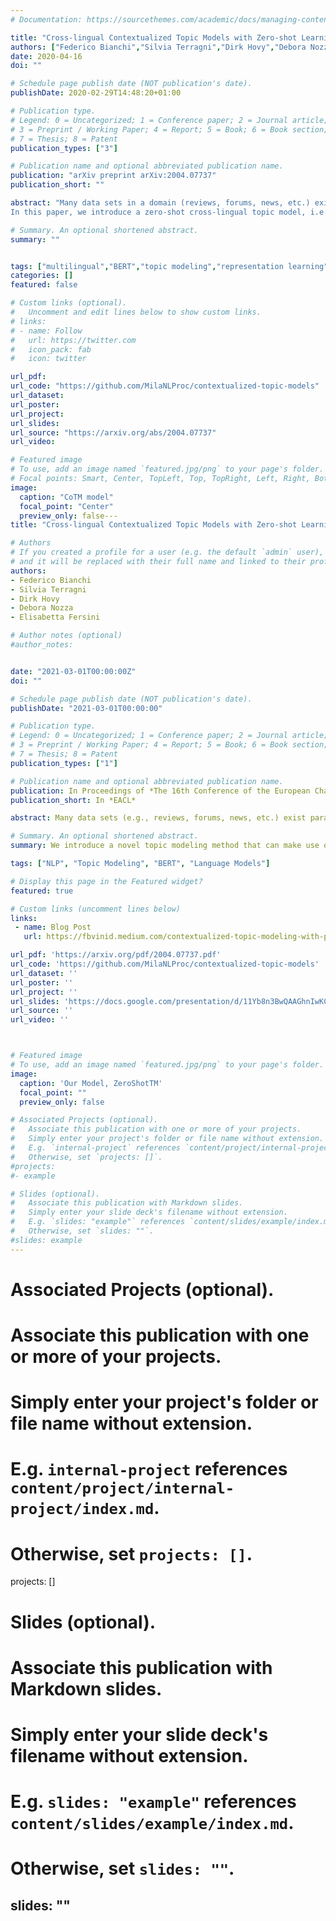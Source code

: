 ```yaml
---
# Documentation: https://sourcethemes.com/academic/docs/managing-content/

title: "Cross-lingual Contextualized Topic Models with Zero-shot Learning"
authors: ["Federico Bianchi","Silvia Terragni","Dirk Hovy","Debora Nozza","Elisabetta Fersini"]
date: 2020-04-16
doi: ""

# Schedule page publish date (NOT publication's date).
publishDate: 2020-02-29T14:48:20+01:00

# Publication type.
# Legend: 0 = Uncategorized; 1 = Conference paper; 2 = Journal article;
# 3 = Preprint / Working Paper; 4 = Report; 5 = Book; 6 = Book section;
# 7 = Thesis; 8 = Patent
publication_types: ["3"]

# Publication name and optional abbreviated publication name.
publication: "arXiv preprint arXiv:2004.07737"
publication_short: ""

abstract: "Many data sets in a domain (reviews, forums, news, etc.) exist in parallel languages. They all cover the same content, but the linguistic differences make it impossible to use traditional, bag-of-word-based topic models. Models have to be either single-language or suffer from a huge, but extremely sparse vocabulary. Both issues can be addressed by transfer learning.
In this paper, we introduce a zero-shot cross-lingual topic model, i.e., our model learns topics on one language (here, English), and predicts them for documents in other languages. By using the text of the same document in different languages, we can evaluate the quality of the predictions. Our results show that topics are coherent and stable across languages, which suggests exciting future research directions."

# Summary. An optional shortened abstract.
summary: ""


tags: ["multilingual","BERT","topic modeling","representation learning","NLP"]
categories: []
featured: false

# Custom links (optional).
#   Uncomment and edit lines below to show custom links.
# links:
# - name: Follow
#   url: https://twitter.com
#   icon_pack: fab
#   icon: twitter

url_pdf:
url_code: "https://github.com/MilaNLProc/contextualized-topic-models"
url_dataset:
url_poster:
url_project:
url_slides:
url_source: "https://arxiv.org/abs/2004.07737"
url_video:

# Featured image
# To use, add an image named `featured.jpg/png` to your page's folder.
# Focal points: Smart, Center, TopLeft, Top, TopRight, Left, Right, BottomLeft, Bottom, BottomRight.
image:
  caption: "CoTM model"
  focal_point: "Center"
  preview_only: false---
title: "Cross-lingual Contextualized Topic Models with Zero-shot Learning"

# Authors
# If you created a profile for a user (e.g. the default `admin` user), write the username (folder name) here
# and it will be replaced with their full name and linked to their profile.
authors:
- Federico Bianchi
- Silvia Terragni
- Dirk Hovy
- Debora Nozza
- Elisabetta Fersini

# Author notes (optional)
#author_notes:


date: "2021-03-01T00:00:00Z"
doi: ""

# Schedule page publish date (NOT publication's date).
publishDate: "2021-03-01T00:00:00"

# Publication type.
# Legend: 0 = Uncategorized; 1 = Conference paper; 2 = Journal article;
# 3 = Preprint / Working Paper; 4 = Report; 5 = Book; 6 = Book section;
# 7 = Thesis; 8 = Patent
publication_types: ["1"]

# Publication name and optional abbreviated publication name.
publication: In Proceedings of *The 16th Conference of the European Chapter of the Association for Computational Linguistics*
publication_short: In *EACL*

abstract: Many data sets (e.g., reviews, forums, news, etc.) exist parallelly in multiple languages. They all cover the same content, but the linguistic differences make it impossible to use traditional, bag-of-word-based topic models. Models have to be either single-language or suffer from a huge, but extremely sparse vocabulary. Both issues can be addressed by transfer learning. In this paper, we introduce a zero-shot cross-lingual topic model. Our model learns topics on one language (here, English), and predicts them for unseen documents in different languages (here, Italian, French, German, and Portuguese). We evaluate the quality of the topic predictions for the same document in different languages. Our results show that the transferred topics are coherent and stable across languages, which suggests exciting future research directions.

# Summary. An optional shortened abstract.
summary: We introduce a novel topic modeling method that can make use of contextulized embeddings (e.g., BERT) to do zero-shot cross-lingual topic modeling.

tags: ["NLP", "Topic Modeling", "BERT", "Language Models"]

# Display this page in the Featured widget?
featured: true

# Custom links (uncomment lines below)
links:
 - name: Blog Post
   url: https://fbvinid.medium.com/contextualized-topic-modeling-with-python-eacl2021-eacf6dfa576

url_pdf: 'https://arxiv.org/pdf/2004.07737.pdf'
url_code: 'https://github.com/MilaNLProc/contextualized-topic-models'
url_dataset: ''
url_poster: ''
url_project: ''
url_slides: 'https://docs.google.com/presentation/d/11Yb8n3BwQAAGhnIwKCI2n9DNYmVCcec-JRFAwQVvwK8/edit?usp=sharing'
url_source: ''
url_video: ''



# Featured image
# To use, add an image named `featured.jpg/png` to your page's folder.
image:
  caption: 'Our Model, ZeroShotTM'
  focal_point: ""
  preview_only: false

# Associated Projects (optional).
#   Associate this publication with one or more of your projects.
#   Simply enter your project's folder or file name without extension.
#   E.g. `internal-project` references `content/project/internal-project/index.md`.
#   Otherwise, set `projects: []`.
#projects:
#- example

# Slides (optional).
#   Associate this publication with Markdown slides.
#   Simply enter your slide deck's filename without extension.
#   E.g. `slides: "example"` references `content/slides/example/index.md`.
#   Otherwise, set `slides: ""`.
#slides: example
---
```



# Associated Projects (optional).
#   Associate this publication with one or more of your projects.
#   Simply enter your project's folder or file name without extension.
#   E.g. `internal-project` references `content/project/internal-project/index.md`.
#   Otherwise, set `projects: []`.
projects: []

# Slides (optional).
#   Associate this publication with Markdown slides.
#   Simply enter your slide deck's filename without extension.
#   E.g. `slides: "example"` references `content/slides/example/index.md`.
#   Otherwise, set `slides: ""`.
slides: ""
---
